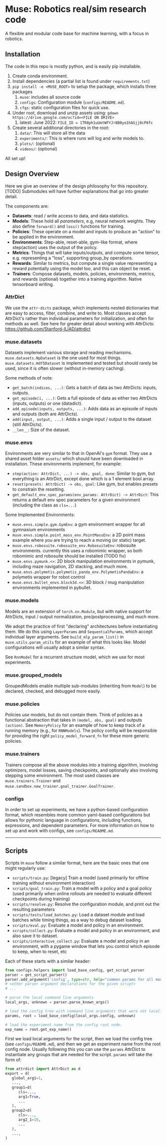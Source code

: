 # Muse: Robotics real/sim research code

A flexible and modular code base for machine learning, with a focus in robotics.

## Installation

The code in this repo is mostly python, and is easily pip installable.

1. Create conda environment.
2. Install dependencies (a partial list is found under `requirements.txt`)
3. `pip install -e <MUSE_ROOT>` to setup the package, which installs three packages
   1. `muse`: includes all source code
   2. `configs`: Configuration module (`configs/README.md`).
   3. `cfgs`: static configuration files for quick use.
4. Under root, download and unzip assets using: `gdown https://drive.google.com/uc?id=<FILE ON DRIVE>`
   1. latest: June 2022: `FILE_ID = 1TR0ph1uUmtWFYJr8B0yo1hASjj0cP8fc`
5. Create several additional directories in the root:
   1. `data/`: This will store all the data
   2. `experiments/`: This is where runs will log and write models to.
   3. `plots/`: (optional)
   4. `videos/`: (optional)

All set up!

## Design Overview
Here we give an overview of the design philosophy for this repository. [TODO] Submodules will have further explanations that go into greater detail.

The components are:
- **Datasets**: read / write access to data, and data statistics.
- **Models**: These hold all _parameters_, e.g, neural network weights. They also define `forward()` and `loss()` functions for training.
- **Policies**: These operate on a model and inputs to produce an "action" to be applied in the environment.
- **Environments**: Step-able, reset-able, gym-like format, where step(action) uses the output of the policy.
- **Metrics**: Things that will take inputs/outputs, and compute some tensor, e.g. representing a "loss", supporting group_by operations.
- **Rewards**: Similar to metrics, but compute a single value representing a reward potentially using the model too, and this can object be reset. 
- **Trainers**: Compose datasets, models, policies, environments, metrics, and rewards (optional) together into a training algorithm. Native tensorboard writing.

### AttrDict
We use the `attr-dicts` package, which implements nested dictionaries that are easy to access, filter, combine, and write to. 
Most classes accept AttrDict's rather than individual parameters for initialization, and often for methods as well.
See here for greater detail about working with AttrDicts: https://github.com/Stanford-ILIAD/attrdict

### muse.datasets
Datasets implement various storage and reading mechanisms. 
`muse.datasets.NpDataset` is the one used for most things. `muse.datasets.Hdf5Dataset` is implemented and tested but should rarely be used, since it is often slower (without in-memory caching).

Some methods of note:
- `get_batch(indices, ...)`: Gets a batch of data as two AttrDicts: inputs, outputs.
- `get_episode(i, ...)`: Gets a full episode of data as either two AttrDicts (inputs, outputs) or one (datadict).
- `add_episode(inputs, outputs, ...)`: Adds data as an episode of inputs and outputs (both are AttrDicts).
- `add(input, output, ...)`: Adds a single input / output to the dataset (still AttrDicts).
- `__len__`: Size of the dataset.

### muse.envs
Environments are very similar to that in OpenAI's `gym` format. They use a shared asset folder `assets/` which should have been downloaded in installation.
These environments implement, for example:
- `step(action: AttrDict, ...) -> obs, goal, done`: Similar to gym, but everything is an AttrDict, except done which is a 1 element bool array.
- `reset(presets: AttrDict) -> obs, goal`: Like gym, but enables presets to constrain the resetting.
- `get_default_env_spec_params(env_params: AttrDict) -> AttrDict`: This returns a default env spec parameters for a given environment (including the class as `cls=...`)

Some Implemented Environments:
- `muse.envs.simple.gym.GymEnv`: a gym environment wrapper for all gymnasium environments
- `muse.envs.simple.point_mass_env.PointMassEnv`: a 2D point mass example where you are trying to reach a moving (or static) target.
- `muse.envs.robosuite.robosuite_env.RobosuiteEnv`: robosuite environments. currently this uses a robomimic wrapper, so both robomimic and robosuite should be installed (TODO fix)
- `muse.envs.pymunk.<>`: 2D block manipulation environments in pymunk, including maze navigation, 2D stacking, and much more.
- `muse.envs.polymetis.polymetis_panda_env.PolymetisPandaEnv`: a polymetis wrapper for robot control
- `muse.envs.bullet_envs.block3d.<>`: 3D block / mug manipulation environments implemented in pybullet.

### muse.models
Models are an extension of `torch.nn.Module`, but with native support for AttrDicts, input / output normalization, pre/postprocessing, and much more.

We adopt the practice of first "declaring" architectures before instantiating them. We do this using `LayerParams` and `SequentialParams`, which accept individual layer arguments.
See `build_mlp_param_list()` in `muse.utils.param_utils` for an example of what this looks like. Model configurations will usually adopt a similar syntax.

See `RnnModel` for a recurrent structure model, which we use for most experiments.

### muse.grouped_models
GroupedModels enable multiple sub-modules (inheriting from `Model`) to be declared, checked, and debugged more easily.

### muse.policies
Policies _use_ models, but do not contain them. Think of policies as a functional abstraction that takes in `(model, obs, goal)` and outputs `(action)`. 
See `MemoryPolicy` for an example of how to keep track of a running memory (e.g., for `RNNModels`). 
The policy config will be responsible for providing the right `policy_model_forward_fn` for these more generic policies.

### muse.trainers
Trainers compose all the above modules into a training algorithm, involving optimizers, model losses, saving checkpoints, and optionally also involving stepping some environment.
The most used classes are `muse.trainers.Trainer` and `muse.sandbox.new_trainer.goal_trainer.GoalTrainer`.

### configs
In order to set up experiments, we have a python-based configuration format, which resembles more common yaml-based configurations but allows for pythonic language in configurations, including functions, expressions, and dependent parameters.
For more information on how to set up and work with configs, see `configs/README.md`.

---

## Scripts

Scripts in `muse` follow a similar format, here are the basic ones that one might regularly use:
- `scripts/train.py`: \[legacy\] Train a model (used primarily for offline training without environment interaction)
- `scripts/goal_train.py`: Train a model with a policy and a goal policy (used primarily when online rollouts are needed to evaluate different checkpoints during training)
- `scripts/resolve.py`: Resolve the configuration module, and print out the resulting parameters
- `scripts/tests/load_batches.py`: Load a dataset module and load batches while timing things, as a way to debug dataset loading.
- `scripts/eval.py`: Evaluate a model and policy in an environment.
- `scripts/collect.py`: Evaluate a model and policy in an environment, and also save it to dataset.
- `scripts/interactive_collect.py`: Evaluate a model and policy in an environment, with a pygame window that lets you control which episode to keep, when to reset, etc

Each of these starts with a similar header:
```python
from configs.helpers import load_base_config, get_script_parser
parser = get_script_parser()
parser.add_argument('config', type=str, help="common params for all modules.")
# <other parser argument declarations for the given script>
# ...

# parse the local command line arguments
local_args, unknown = parser.parse_known_args()

# load the config tree with command line arguments that were not locally recognized
params, root = load_base_config(local_args.config, unknown)

# load the experiment name from the config root node.
exp_name = root.get_exp_name()
```

First we load local arguments for the script, then we load the config tree (see `configs/README.md`), and then we get an experiment name from the root config node.
Usually following this you can use the `params` AttrDict to instantiate any groups that are needed for the script. `params` will take the form of:
```python
from attrdict import AttrDict as d
export = d(
   global_arg1=1,
   ...,
   group1=d(
      cls=...,
      arg1=True,
      ...
   ),
   group2=d(
      cls=...,
      arg2_1=10,
      ...
   ),
   ...,
)
```
